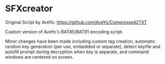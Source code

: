 # SFXcreator

Original Script by AveYo: https://github.com/AveYo/Compressed2TXT

Custom version of AveYo's BAT85/BAT91 encoding script.

Minor changes have been made including custom tag creation, 
automatic random key generation (per use, embedded or separate),
detect keyfile and autofill prompt during decryption when key is
separate, and command windows are centered on screen.
